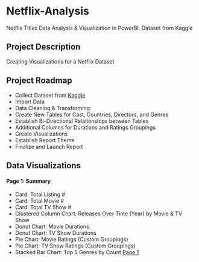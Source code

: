 # Netflix-Analysis
Netflix Titles Data Analysis &amp; Visualization in PowerBI. Dataset from Kaggle
## Project Description
Creating Visualizations for a Netflix Dataset
## Project Roadmap
- Collect Dataset from [Kaggle](https://www.kaggle.com/datasets/shivamb/netflix-shows)
- Import Data
- Data Cleaning & Transforming
- Create New Tables for Cast, Countries, Directors, and Genres
- Establish Bi-Directional Relationships between Tables
- Additional Columns for Durations and Ratings Groupings
- Create Visualizations
- Establish Report Theme
- Finalize and Launch Report
## Data Visualizations
#### Page 1: Summary
- Card: Total Listing #
- Card: Total Movie #
- Card: Total TV Show #
- Clustered Column Chart: Releases Over Time (Year) by Movie & TV Show
- Donut Chart: Movie Durations
- Donut Chart: TV Show Durations
- Pie Chart: Movie Ratings (Custom Groupings)
- Pie Chart: TV Show Ratings (Custom Groupings)
- Stacked Bar Chart: Top 5 Genres by Count
[Page 1](https://github.com/JohnCClines/Netflix-Analysis/blob/3e3b71a95eab19727be6894567c65bf39da75add/Netflix.pdf)
